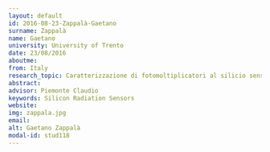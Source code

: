 ```yaml
---
layout: default 
id: 2016-08-23-Zappalà-Gaetano
surname: Zappalà
name: Gaetano
university: University of Trento
date: 23/08/2016
aboutme: 
from: Italy
research_topic: Caratterizzazione di fotomoltiplicatori al silicio sensibili alla luce ultravioletta estrema
abstract: 
advisor: Piemonte Claudio
keywords: Silicon Radiation Sensors
website: 
img: zappala.jpg
email: 
alt: Gaetano Zappalà
modal-id: stud118
---
```

